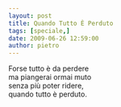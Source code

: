 ```yaml
---
layout: post
title: Quando Tutto È Perduto
tags: [speciale,]
date: 2009-06-26 12:59:00
author: pietro
---
```

Forse tutto è da perdere<br/>ma piangerai ormai muto<br/>senza più poter ridere,<br/>quando tutto è perduto.
